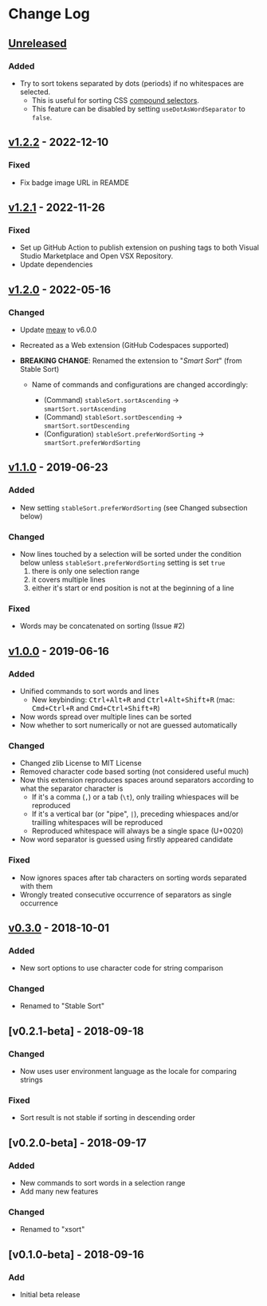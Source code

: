 # Change Log

<a name="unreleased"></a>

## [Unreleased]

### Added

- Try to sort tokens separated by dots (periods) if no whitespaces are selected.
  - This is useful for sorting CSS [compound selectors][compound-selector].
  - This feature can be disabled by setting `useDotAsWordSeparator` to `false`.

<a name="v1.2.2"></a>

## [v1.2.2] - 2022-12-10

### Fixed

- Fix badge image URL in REAMDE

<a name="v1.2.1"></a>

## [v1.2.1] - 2022-11-26

### Fixed

- Set up GitHub Action to publish extension on pushing tags
  to both Visual Studio Marketplace and Open VSX Repository.
- Update dependencies

<a name="v1.2.0"></a>

## [v1.2.0] - 2022-05-16

### Changed

- Update [meaw](https://github.com/susisu/meaw) to v6.0.0
- Recreated as a Web extension (GitHub Codespaces supported)
- **BREAKING CHANGE**: Renamed the extension to "_Smart Sort_" (from Stable Sort)

  - Name of commands and configurations are changed accordingly:

    - (Command) `stableSort.sortAscending` → `smartSort.sortAscending`
    - (Command) `stableSort.sortDescending` → `smartSort.sortDescending`
    - (Configuration) `stableSort.preferWordSorting` → `smartSort.preferWordSorting`

<a name="v1.1.0"></a>

## [v1.1.0] - 2019-06-23

### Added

- New setting `stableSort.preferWordSorting` (see Changed subsection below)

### Changed

- Now lines touched by a selection will be sorted under the condition below
  unless `stableSort.preferWordSorting` setting is set `true`
  1. there is only one selection range
  2. it covers multiple lines
  3. either it's start or end position is not at the beginning of a line

### Fixed

- Words may be concatenated on sorting (Issue #2)

<a name="v1.0.0"></a>

## [v1.0.0] - 2019-06-16

### Added

- Unified commands to sort words and lines
  - New keybinding: <kbd>Ctrl+Alt+R</kbd> and <kbd>Ctrl+Alt+Shift+R</kbd>
    (mac: <kbd>Cmd+Ctrl+R</kbd> and <kbd>Cmd+Ctrl+Shift+R</kbd>)
- Now words spread over multiple lines can be sorted
- Now whether to sort numerically or not are guessed automatically

### Changed

- Changed zlib License to MIT License
- Removed character code based sorting (not considered useful much)
- Now this extension reproduces spaces around separators according to what
  the separator character is
  - If it's a comma (`,`) or a tab (`\t`), only trailing whiespaces will be
    reproduced
  - If it's a vertical bar (or "pipe", `|`), preceding whiespaces and/or
    trailling whitespaces will be reproduced
  - Reproduced whitespace will always be a single space (U+0020)
- Now word separator is guessed using firstly appeared candidate

### Fixed

- Now ignores spaces after tab characters on sorting words separated with them
- Wrongly treated consecutive occurrence of separators as single occurrence

<a name="v0.3.0"></a>

## [v0.3.0] - 2018-10-01

### Added

- New sort options to use character code for string comparison

### Changed

- Renamed to "Stable Sort"

<a name="v0.2.1-beta"></a>

## [v0.2.1-beta] - 2018-09-18

### Changed

- Now uses user environment language as the locale for comparing strings

### Fixed

- Sort result is not stable if sorting in descending order

<a name="v0.2.0"></a>

## [v0.2.0-beta] - 2018-09-17

### Added

- New commands to sort words in a selection range
- Add many new features

### Changed

- Renamed to "xsort"

<a name="v0.1.0-beta"></a>

## [v0.1.0-beta] - 2018-09-16

### Add

- Initial beta release

[Unreleased]: https://github.com/sgryjp/vscode-stable-sort/compare/v1.2.2...HEAD
[v1.2.2]: https://github.com/sgryjp/vscode-stable-sort/compare/v1.2.1...v1.2.2
[v1.2.1]: https://github.com/sgryjp/vscode-stable-sort/compare/v1.2.0...v1.2.1
[v1.2.0]: https://github.com/sgryjp/vscode-stable-sort/compare/v1.1.0...v1.2.0
[v1.1.0]: https://github.com/sgryjp/vscode-stable-sort/compare/v1.0.0...v1.1.0
[v1.0.0]: https://github.com/sgryjp/vscode-stable-sort/compare/v0.3.0...v1.0.0
[v0.3.0]: https://github.com/sgryjp/vscode-stable-sort/compare/v0.2.1...v0.3.0
[compound-selector]: https://developer.mozilla.org/en-US/docs/Web/CSS/CSS_selectors/Selector_structure#compound_selector
